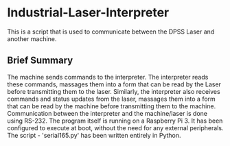 # Industrial-Laser-Interpreter
This is a script that is used to communicate between the DPSS Laser and another machine. 

## Brief Summary
The machine sends commands to the interpreter. The interpreter reads these commands, massages them into a form that can be read by the Laser
before transmitting them to the laser. Similarly, the interpreter also receives commands and status updates from the laser, massages them into
a form that can be read by the machine before transmitting them to the machine. Communication between the interpreter and the machine/laser 
is done using RS-232. The program itself is running on a Raspberry Pi 3. It has been configured to execute at boot, without the need for any
external peripherals. The script - 'serial165.py' has been written entirely in Python. 
